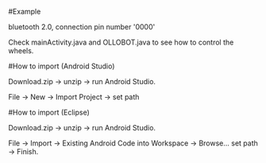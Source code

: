 #Example

bluetooth 2.0, connection pin number '0000'

Check mainActivity.java and OLLOBOT.java to see how to control the wheels.



#How to import (Android Studio)

Download.zip -> unzip -> run Android Studio.

File -> New -> Import Project -> set path



#How to import (Eclipse)

Download.zip -> unzip -> run Android Studio.

File -> Import -> Existing Android Code into Workspace -> Browse... set path -> Finish.
